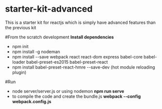 # starter-kit-advanced
This is a starter kit for reactjs which is simply have advanced features than the previous kit

#From the scratch development
**Install dependencies**
- npm init
- npm install -g nodeman
- npm install --save webpack react react-dom express babel-core babel-loader babel-preset-es2015 babel-preset-react
- npm install babel-preset-react-hmre --save-dev (hot module reloading plugin)

#Run
- node server/server.js or using nodemon **npm run serve**
- to compile the code and create the bundle.js **webpack --config webpack.config.js**


